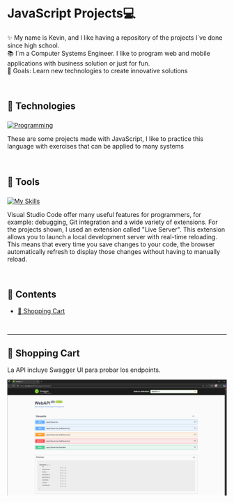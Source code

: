 <h1 align="left">JavaScript Projects💻</h1>
<p align="left">✨ My name is Kevin, and I like having a repository of the projects I´ve done since high school.
  <br>
  📚 I´m a Computer Systems Engineer. I like to program web and mobile applications with business solution or just for fun.
  <br>
  🎯 Goals: Learn new technologies to create innovative solutions
</p>

<br/>

<h2 align="left">🚀 Technologies</h2>

###


[![Programming](https://skillicons.dev/icons?i=js,html,css)](https://skillicons.dev)

<p align="left">These are some projects made with JavaScript, I like to practice this language with exercises that can be applied to many systems </p>

<br/>


<h2 align="left">🚀 Tools</h2>

###

<a href="https://skillicons.dev"><img src="https://skillicons.dev/icons?i=vscode&theme=dark&perline=15" alt="My Skills" /></a>

<p align="left">Visual Studio Code offer many useful features for programmers, for example: debugging, Git integration and a wide variety of extensions. For the projects shown, I used an extension called "Live Server". This extension allows you to launch a local development server with real-time reloading. This means that every time you save changes to your code, the browser automatically refresh to display those changes without having to manually reload. </p>

<br/>

## 📑 Contents

- [🛒 Shopping Cart](#-shopping-cart)

<br/>

---

## 🛒 Shopping Cart

La API incluye Swagger UI para probar los endpoints.
<p align="center">
  <img src="https://raw.githubusercontent.com/kevinmelecio7/WebAPI-Swagger/master/API_screenshot.png" width="700" />
</p>


